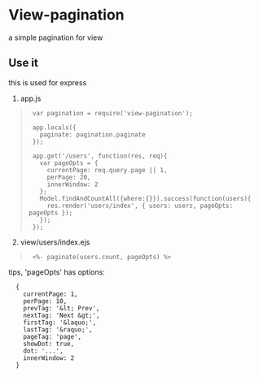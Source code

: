 View-pagination
===============
  a simple pagination for view

## Use it
  this is used for express


1. app.js

>      var pagination = require('view-pagination');
>
>      app.locals({
>        paginate: pagination.paginate
>      });
>
>      app.get('/users', function(res, req){
>        var pageOpts = {
>          currentPage: req.query.page || 1,
>          perPage: 20,
>          innerWindow: 2
>        };
>        Model.findAndCountAll({where:{}}).success(function(users){
>          res.render('users/index', { users: users, pageOpts: pageOpts });
>        });
>      });

2. view/users/index.ejs

>      <%- paginate(users.count, pageOpts) %>


  tips, 'pageOpts' has options:

      {
        currentPage: 1,
        perPage: 10,
        prevTag: '&lt; Prev',
        nextTag: 'Next &gt;',
        firstTag: '&laquo;',
        lastTag: '&raquo;',
        pageTag: 'page',
        showDot: true,
        dot: '...',
        innerWindow: 2
      }



